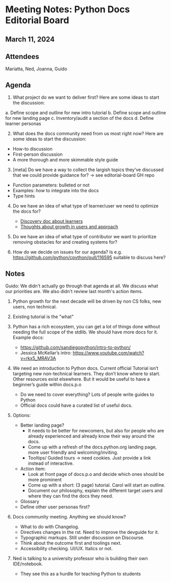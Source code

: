 # Meeting Notes: Python Docs Editorial Board

## March 11, 2024

## Attendees

Mariatta, Ned, Joanna, Guido


## Agenda

1. What project do we want to deliver first? Here are some ideas to start the discussion:

a. Define scope and outline for new intro tutorial
b. Define scope and outline for new landing page
c. Inventory/audit a section of the docs
d. Define learner personas


2. What does the docs community need from us most right now? Here are some ideas to start the discussion:

- How-to discussion
- First-person discussion 
- A more thorough and more skimmable style guide

3. [meta] Do we have a way to collect the largish topics they’ve discussed that we could provide guidance for? -> see editorial-board GH repo

- Function parameters: bulleted or not
- Examples: how to integrate into the docs
- Type hints 

4. Do we have an idea of what type of learner/user we need to optimize the docs for?
   - [Discovery doc about learners](https://docs.google.com/document/d/1ILusuBaAoxUzm1NDOuiS3sZYePDVB5YcY7RoLkXyfI0/edit?usp=sharing)
   - [Thoughts about growth in users and approach](https://discord.com/channels/1100135599077331024/1100135599077331028/1216838941723070534)

5. Do we have an idea of what type of contributor we want to prioritize removing obstacles for and creating systems for?

6. How do we decide on issues for our agenda?
   Is e.g. https://github.com/python/cpython/pull/116595 suitable to discuss here?



## Notes

Guido: We didn't actually go through that agenda at all.
We discuss what our priorities are.
We also didn't review last month's action items.


1. Python growth for the next decade will be driven by non CS folks, new users, non technical. 
2. Existing tutorial is the "what" 
3. Python has a rich ecosystem, you can get a lot of things done without needing the full scope of the stdlib. We should have more docs for it.
   Example docs:
   - https://github.com/sandiegopython/intro-to-python/ 
   - Jessica McKellar’s intro: https://www.youtube.com/watch?v=rkx5_MRAV3A 
4. We need an introduction to Python docs. Current official Tutorial isn’t targeting new non-technical learners. They don’t know where to start. Other resources exist elsewhere. But it would be useful to have a beginner’s guide within docs.p.o
   - Do we need to cover everything? Lots of people write guides to Python
   - Official docs could have a curated list of useful docs. 

5. Options:
   - Better landing page?
     * It needs to be better for newcomers, but also for people who are already experienced and already know their way around the docs.
     * Come up with a refresh of the docs.python.org landing page, more user friendly and welcoming/inviting.
     * Tooltips/ Guided tours -> need cookies.
       Just provide a link instead of interactive.
   - Action item:
     * Look at front page of docs.p.o and decide which ones should be more prominent
     * Come up with a short: (3 page) tutorial. Carol will start an outline. 
     * Document our philosophy, explain the different target users and where they can find the docs they need.
   - Glossary
   - Define other user personas first?
6. Docs community meeting. Anything we should know?
   - What to do with Changelog.
   - Directives changes in the rst. Need to improve the devguide for it.
   - Typographic markups. Still under discussion on Discourse. 
   - Think about the outcome first and toolings next.
   - Accessibility checking. UI/UX. Italics or not.
7. Ned is talking to a university professor who is building their own IDE/notebook. 
   - They see this as a hurdle for teaching Python to students
